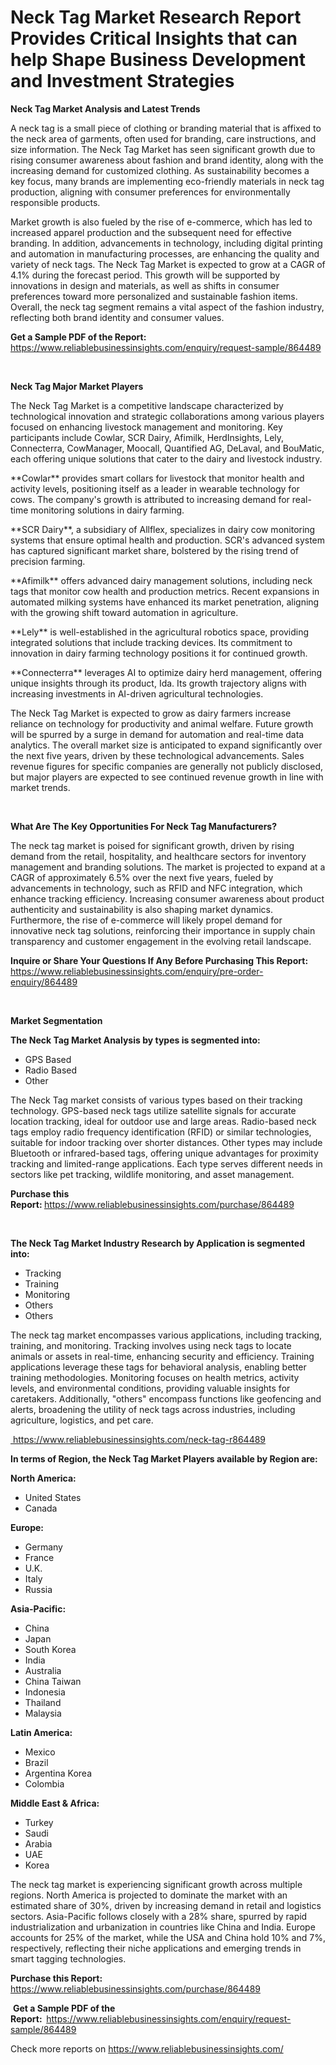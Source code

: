 <p><h1>Neck Tag Market Research Report Provides Critical Insights that can help Shape Business Development and Investment Strategies</h1></p><p><strong>Neck Tag Market Analysis and Latest Trends</strong></p>
<p><p>A neck tag is a small piece of clothing or branding material that is affixed to the neck area of garments, often used for branding, care instructions, and size information. The Neck Tag Market has seen significant growth due to rising consumer awareness about fashion and brand identity, along with the increasing demand for customized clothing. As sustainability becomes a key focus, many brands are implementing eco-friendly materials in neck tag production, aligning with consumer preferences for environmentally responsible products.</p><p>Market growth is also fueled by the rise of e-commerce, which has led to increased apparel production and the subsequent need for effective branding. In addition, advancements in technology, including digital printing and automation in manufacturing processes, are enhancing the quality and variety of neck tags. The Neck Tag Market is expected to grow at a CAGR of 4.1% during the forecast period. This growth will be supported by innovations in design and materials, as well as shifts in consumer preferences toward more personalized and sustainable fashion items. Overall, the neck tag segment remains a vital aspect of the fashion industry, reflecting both brand identity and consumer values.</p></p>
<p><strong>Get a Sample PDF of the Report:&nbsp;</strong> <a href="https://www.reliablebusinessinsights.com/enquiry/request-sample/864489?utm_campaign=2094&utm_medium=2&utm_source=Github&utm_content=ia&utm_term=08022025&utm_id=neck-tag">https://www.reliablebusinessinsights.com/enquiry/request-sample/864489</a></p>
<p>&nbsp;</p>
<p><strong>Neck Tag Major Market Players</strong></p>
<p><p>The Neck Tag Market is a competitive landscape characterized by technological innovation and strategic collaborations among various players focused on enhancing livestock management and monitoring. Key participants include Cowlar, SCR Dairy, Afimilk, HerdInsights, Lely, Connecterra, CowManager, Moocall, Quantified AG, DeLaval, and BouMatic, each offering unique solutions that cater to the dairy and livestock industry.</p><p>**Cowlar** provides smart collars for livestock that monitor health and activity levels, positioning itself as a leader in wearable technology for cows. The company's growth is attributed to increasing demand for real-time monitoring solutions in dairy farming. </p><p>**SCR Dairy**, a subsidiary of Allflex, specializes in dairy cow monitoring systems that ensure optimal health and production. SCR's advanced system has captured significant market share, bolstered by the rising trend of precision farming.</p><p>**Afimilk** offers advanced dairy management solutions, including neck tags that monitor cow health and production metrics. Recent expansions in automated milking systems have enhanced its market penetration, aligning with the growing shift toward automation in agriculture.</p><p>**Lely** is well-established in the agricultural robotics space, providing integrated solutions that include tracking devices. Its commitment to innovation in dairy farming technology positions it for continued growth.</p><p>**Connecterra** leverages AI to optimize dairy herd management, offering unique insights through its product, Ida. Its growth trajectory aligns with increasing investments in AI-driven agricultural technologies.</p><p>The Neck Tag Market is expected to grow as dairy farmers increase reliance on technology for productivity and animal welfare. Future growth will be spurred by a surge in demand for automation and real-time data analytics. The overall market size is anticipated to expand significantly over the next five years, driven by these technological advancements. Sales revenue figures for specific companies are generally not publicly disclosed, but major players are expected to see continued revenue growth in line with market trends.</p></p>
<p>&nbsp;</p>
<p><strong>What Are The Key Opportunities For Neck Tag Manufacturers?</strong></p>
<p><p>The neck tag market is poised for significant growth, driven by rising demand from the retail, hospitality, and healthcare sectors for inventory management and branding solutions. The market is projected to expand at a CAGR of approximately 6.5% over the next five years, fueled by advancements in technology, such as RFID and NFC integration, which enhance tracking efficiency. Increasing consumer awareness about product authenticity and sustainability is also shaping market dynamics. Furthermore, the rise of e-commerce will likely propel demand for innovative neck tag solutions, reinforcing their importance in supply chain transparency and customer engagement in the evolving retail landscape.</p></p>
<p><strong>Inquire or Share Your Questions If Any Before Purchasing This Report:</strong> <a href="https://www.reliablebusinessinsights.com/enquiry/pre-order-enquiry/864489?utm_campaign=2094&utm_medium=2&utm_source=Github&utm_content=ia&utm_term=08022025&utm_id=neck-tag">https://www.reliablebusinessinsights.com/enquiry/pre-order-enquiry/864489</a></p>
<p>&nbsp;</p>
<p><strong>Market Segmentation</strong></p>
<p><strong>The Neck Tag Market Analysis by types is segmented into:</strong></p>
<p><ul><li>GPS Based</li><li>Radio Based</li><li>Other</li></ul></p>
<p><p>The Neck Tag market consists of various types based on their tracking technology. GPS-based neck tags utilize satellite signals for accurate location tracking, ideal for outdoor use and large areas. Radio-based neck tags employ radio frequency identification (RFID) or similar technologies, suitable for indoor tracking over shorter distances. Other types may include Bluetooth or infrared-based tags, offering unique advantages for proximity tracking and limited-range applications. Each type serves different needs in sectors like pet tracking, wildlife monitoring, and asset management.</p></p>
<p><strong>Purchase this Report:&nbsp;</strong><a href="https://www.reliablebusinessinsights.com/purchase/864489?utm_campaign=2094&utm_medium=2&utm_source=Github&utm_content=ia&utm_term=08022025&utm_id=neck-tag">https://www.reliablebusinessinsights.com/purchase/864489</a></p>
<p>&nbsp;</p>
<p><strong>The Neck Tag Market Industry Research by Application is segmented into:</strong></p>
<p><ul><li>Tracking</li><li>Training</li><li>Monitoring</li><li>Others</li><li>Others</li></ul></p>
<p><p>The neck tag market encompasses various applications, including tracking, training, and monitoring. Tracking involves using neck tags to locate animals or assets in real-time, enhancing security and efficiency. Training applications leverage these tags for behavioral analysis, enabling better training methodologies. Monitoring focuses on health metrics, activity levels, and environmental conditions, providing valuable insights for caretakers. Additionally, "others" encompass functions like geofencing and alerts, broadening the utility of neck tags across industries, including agriculture, logistics, and pet care.</p></p>
<p><a href="https://www.reliablebusinessinsights.com/neck-tag-r864489?utm_campaign=2094&utm_medium=2&utm_source=Github&utm_content=ia&utm_term=08022025&utm_id=neck-tag">&nbsp;https://www.reliablebusinessinsights.com/neck-tag-r864489</a></p>
<p><strong>In terms of Region, the Neck Tag Market Players available by Region are:</strong></p>
<p>
    <p> <strong> North America: </strong>
        <ul>
            <li>United States</li>
            <li>Canada</li>
        </ul>
        </p> 
    <p> <strong> Europe: </strong>
        <ul>
            <li>Germany</li>
            <li>France</li>
            <li>U.K.</li>
            <li>Italy</li>
            <li>Russia</li>
        </ul>
        </p> 
    <p> <strong> Asia-Pacific: </strong>
        <ul>
            <li>China</li>
            <li>Japan</li>
            <li>South Korea</li>
            <li>India</li>
            <li>Australia</li>
            <li>China Taiwan</li>
            <li>Indonesia</li>
            <li>Thailand</li>
            <li>Malaysia</li>
        </ul>
        </p> 
    <p> <strong> Latin America: </strong>
        <ul>
            <li>Mexico</li>
            <li>Brazil</li>
            <li>Argentina Korea</li>
            <li>Colombia</li>
        </ul>
        </p> 
    <p> <strong> Middle East & Africa: </strong>
        <ul>
            <li>Turkey</li>
            <li>Saudi</li>
            <li>Arabia</li>
            <li>UAE</li>
            <li>Korea</li>
        </ul>
    </p>
    </p>
<p><p>The neck tag market is experiencing significant growth across multiple regions. North America is projected to dominate the market with an estimated share of 30%, driven by increasing demand in retail and logistics sectors. Asia-Pacific follows closely with a 28% share, spurred by rapid industrialization and urbanization in countries like China and India. Europe accounts for 25% of the market, while the USA and China hold 10% and 7%, respectively, reflecting their niche applications and emerging trends in smart tagging technologies.</p></p>
<p><strong>Purchase this Report: </strong><a href="https://www.reliablebusinessinsights.com/purchase/864489?utm_campaign=2094&utm_medium=2&utm_source=Github&utm_content=ia&utm_term=08022025&utm_id=neck-tag">https://www.reliablebusinessinsights.com/purchase/864489</a></p>
<p>&nbsp;<strong>Get a Sample PDF of the Report:&nbsp;&nbsp;</strong><a href="https://www.reliablebusinessinsights.com/enquiry/request-sample/864489?utm_campaign=2094&utm_medium=2&utm_source=Github&utm_content=ia&utm_term=08022025&utm_id=neck-tag">https://www.reliablebusinessinsights.com/enquiry/request-sample/864489</a></p>
<p><strong></strong></p>
<p>Check more reports on <a href="https://www.reliablebusinessinsights.com/?utm_campaign=2094&utm_medium=2&utm_source=Github&utm_content=ia&utm_term=08022025&utm_id=neck-tag">https://www.reliablebusinessinsights.com/</a></p>